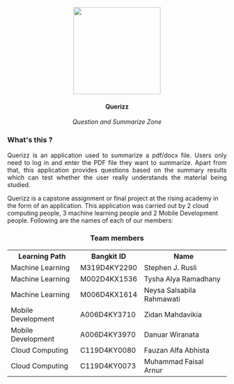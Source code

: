 <div align="center">
  <img src="https://avatars.githubusercontent.com/u/135290818?s=400&u=42c995f63f686803dce04ac3629c7451f6fda8e6&v=4" width="200" height="200"><br>
  <h4><b>Querizz</b></h4>
  <i>Question and Summarize Zone</i>
</div>

### What's this ?
<p align="justify">
Querizz is an application used to summarize a pdf/docx file. Users only need to log in and enter the PDF file they want to summarize. Apart from that, this application provides questions based on the summary results which can test whether the user really understands the material being studied. <br>

Querizz is a capstone assignment or final project at the rising academy in the form of an application. This application was carried out by 2 cloud computing people, 3 machine learning people and 2 Mobile Development people. Following are the names of each of our members:
</p>

<div align="center">
  <h3>Team members</h3>
  <table align="center">
    <tr>
      <th>Learning Path</th>
      <th>Bangkit ID</th>
      <th>Name</th>
    </tr>
    <tr>
      <td>Machine Learning</td>
      <td>M319D4KY2290</td>
      <td>Stephen J. Rusli</td>
    </tr>
    <tr>
      <td>Machine Learning</td>
      <td>M002D4KX1536</td>
      <td>Tysha Alya Ramadhany</td>
    </tr>
    <tr>
      <td>Machine Learning</td>
      <td>M006D4KX1614</td>
      <td>Neysa Salsabila Rahmawati</td>
    </tr>
    <tr>
      <td>Mobile Development</td>
      <td>A006D4KY3710</td>
      <td>Zidan Mahdavikia</td>
    </tr> 
    <tr>
      <td>Mobile Development</td>
      <td>A006D4KY3970</td>
      <td>Danuar Wiranata</td>
    </tr>
    <tr> 
      <td>Cloud Computing</td>
      <td>C119D4KY0080</td>
      <td>Fauzan Alfa Abhista</td>
    </tr>
    <tr>
      <td>Cloud Computing</td>
      <td>C119D4KY0073</td>
      <td>Muhammad Faisal Arnur</td>
    </tr>
  </table>
</div>

